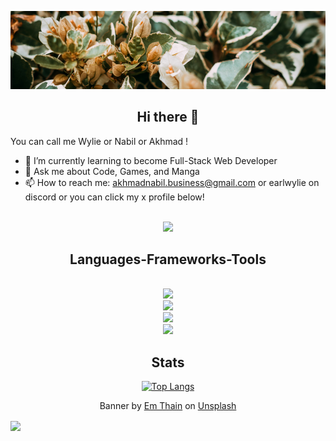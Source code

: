 

![earlwyl banner](./img/banner.png)






<div align=center>
<h2 align="center"> Hi there 👋 </h2>
</div>
You can call me Wylie or Nabil or Akhmad !

- 🌱 I’m currently learning to become Full-Stack Web Developer
- 💬 Ask me about Code, Games, and Manga
- 📫 How to reach me: akhmadnabil.business@gmail.com or earlwylie on discord or you can click my x profile below!

<br/>
<div align="center"> 
  <a href="https://x.com/wyliecodes">
     <img src="https://img.shields.io/badge/X-000000?style=for-the-badge&logo=x&logoColor=white"/> 
  </a>
</div>

<h2 align="center"> Languages-Frameworks-Tools </h2>
<br/>
<div align="center">
    <img src="https://skillicons.dev/icons?i=vscode,github,figma,git,postman" /><br>
    <img src="https://skillicons.dev/icons?i=html,css,javascript,php,python,go" /><br>
    <img src="https://skillicons.dev/icons?i=tailwind,bootstrap,nodejs,express,react,nextjs,laravel" /><br>
    <img src="https://skillicons.dev/icons?i=mysql,mongodb" /><br>
</div>

<h2 align="center"> Stats </h2>
<div align=center>
  
[![Top Langs](https://github-readme-stats.vercel.app/api/top-langs/?username=akhmadgibran&layout=compact&theme=radical)](https://github.com/anuraghazra/github-readme-stats)

</div>

<p align="center">
Banner by <a href="https://unsplash.com/@thainos?utm_content=creditCopyText&utm_medium=referral&utm_source=unsplash">Em Thain</a> on <a href="https://unsplash.com/photos/a-close-up-of-a-bush-with-leaves-and-flowers-SnoUxdmw7cY?utm_content=creditCopyText&utm_medium=referral&utm_source=unsplash">Unsplash</a>
</p>
<div>
<img align="center" src="https://visitor-badge.laobi.icu/badge?page_id=akhmadgibran.akhmadgibran" />
</div>
  

